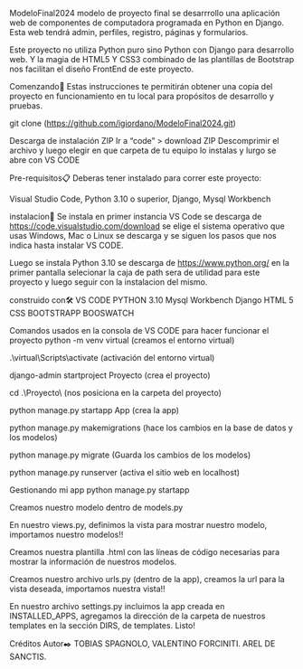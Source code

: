 ModeloFinal2024
modelo de proyecto final se desarrrollo una aplicación web de componentes de computadora programada en Python en Django. Esta web tendrá admin, perfiles, registro, páginas y formularios.

Este proyecto no utiliza Python puro sino Python con Django para desarrollo web. Y la magia de HTML5 Y CSS3 combinado de las plantillas de Bootstrap nos facilitan el diseño FrontEnd de este proyecto.

Comenzando🚀
Estas instrucciones te permitirán obtener una copia del proyecto en funcionamiento en tu local para propósitos de desarrollo y pruebas.

git clone (https://github.com/igiordano/ModeloFinal2024.git)

Descarga de instalación ZIP
Ir a “code” > download ZIP Descomprimir el archivo y luego elegir en que carpeta de tu equipo lo instalas y lurgo se abre con VS CODE

Pre-requisitos📋
Deberas tener instalado para correr este proyecto:

Visual Studio Code, Python 3.10 o superior, Django, Mysql Workbench

instalacion🔧
Se instala en primer instancia VS Code se descarga de https://code.visualstudio.com/download se elige el sistema operativo que usas Windows, Mac o Linux se descarga y se siguen los pasos que nos indica hasta instalar VS CODE.

Luego se instala Python 3.10 se descarga de https://www.python.org/ en la primer pantalla selecionar la caja de path sera de utilidad para este proyecto y luego seguir con la instalacion del mismo.

construido con🛠️
VS CODE PYTHON 3.10 Mysql Workbench Django HTML 5 CSS BOOTSTRAPP BOOSWATCH

Comandos usados en la consola de VS CODE para hacer funcionar el proyecto
python -m venv virtual (creamos el entorno virtual)

.\virtual\Scripts\activate (activación del entorno virtual)

django-admin startproject Proyecto (crea el proyecto)

cd .\Proyecto\ (nos posiciona en la carpeta del proyecto)

python manage.py startapp App (crea la app)

python manage.py makemigrations (hace los cambios en la base de datos y los modelos)

python manage.py migrate (Guarda los cambios de los modelos)

python manage.py runserver (activa el sitio web en localhost)

Gestionando mi app
python manage.py startapp

Creamos nuestro modelo dentro de models.py

En nuestro views.py, definimos la vista para mostrar nuestro modelo, importamos nuestro modelos!!

Creamos nuestra plantilla .html con las líneas de código necesarias para mostrar la información de nuestros modelos.

Creamos nuestro archivo urls.py (dentro de la app), creamos la url para la vista deseada, importamos nuestra vista!!

En nuestro archivo settings.py incluimos la app creada en INSTALLED_APPS, agregamos la dirección de la carpeta de nuestros templates en la sección DIRS, de templates. Listo!

Créditos
Autor✒️
TOBIAS SPAGNOLO, VALENTINO FORCINITI. AREL DE SANCTIS.
